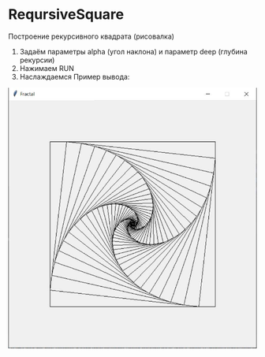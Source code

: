 # ReqursiveSquare
Построение рекурсивного квадрата (рисовалка)
1. Задаём параметры alpha (угол наклона) и параметр deep (глубина рекурсии)
2. Нажимаем RUN
3. Наслаждаемся
Пример вывода:

![](screen.JPG)
